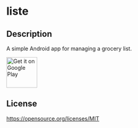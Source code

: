 # liste

## Description
A simple Android app for managing a grocery list.

<a href="https://play.google.com/store/apps/details?id=com.athebapps.android.list">
    <img alt="Get it on Google Play"
        height="80"
        src="https://play.google.com/intl/en_us/badges/images/generic/en_badge_web_generic.png" />
</a>

## License
https://opensource.org/licenses/MIT
